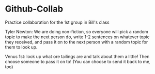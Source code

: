# Github-Collab
Practice collaboration for the 1st group in Bill's class

Tyler Newton: We are doing non-fiction, so everyone will pick a random topic to make the next person do, write 1-2 sentences on whatever topic they received, and pass it on to the next person with a random topic for them to look up.

Venus 1st: look up what ore tailings are and talk about them a little! Then choose someone to pass it on to! (You can choose to send it back to me, too)
